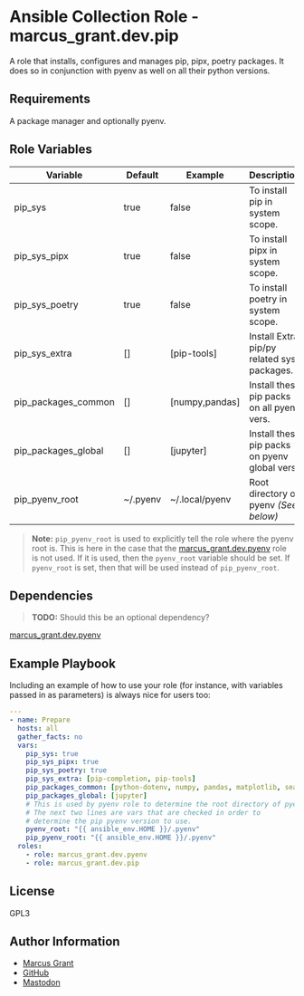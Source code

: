 # Ansible Collection Role - marcus_grant.dev.pip

A role that installs, configures and manages pip, pipx, poetry packages.
It does so in conjunction with pyenv as well on all their python versions.

## Requirements

A package manager and optionally pyenv.

## Role Variables

| Variable            | Default  | Example        | Description                                   |
| ------------------- | -------- | -------------- | --------------------------------------------- |
| pip_sys             | true     | false          | To install pip in system scope.               |
| pip_sys_pipx        | true     | false          | To install pipx in system scope.              |
| pip_sys_poetry      | true     | false          | To install poetry in system scope.            |
| pip_sys_extra       | []       | [pip-tools]    | Install Extra pip/py related sys packages.    |
| pip_packages_common | []       | [numpy,pandas] | Install these pip packs on all pyenv vers.    |
| pip_packages_global | []       | [jupyter]      | Install these pip packs on pyenv global vers. |
| pip_pyenv_root      | ~/.pyenv | ~/.local/pyenv | Root directory of pyenv *(See below)*         |

>**Note:** `pip_pyenv_root` is used to explicitly tell the role where the pyenv root is.
>This is here in the case that the [marcus_grant.dev.pyenv](../pyenv/) role is not used.
>If it is used, then the `pyenv_root` variable should be set.
>If `pyenv_root` is set, then that will be used instead of `pip_pyenv_root`.

## Dependencies

>**TODO:** Should this be an optional dependency?

[marcus_grant.dev.pyenv](../pyenv/)

## Example Playbook

Including an example of how to use your role (for instance, with variables passed in as parameters) is always nice for users too:

```yaml
---
- name: Prepare
  hosts: all
  gather_facts: no
  vars:
    pip_sys: true
    pip_sys_pipx: true
    pip_sys_poetry: true
    pip_sys_extra: [pip-completion, pip-tools]
    pip_packages_common: [python-dotenv, numpy, pandas, matplotlib, seaborn]
    pip_packages_global: [jupyter]
    # This is used by pyenv role to determine the root directory of pyenv.
    # The next two lines are vars that are checked in order to
    # determine the pip pyenv version to use.
    pyenv_root: "{{ ansible_env.HOME }}/.pyenv"
    pip_pyenv_root: "{{ ansible_env.HOME }}/.pyenv"
  roles:
    - role: marcus_grant.dev.pyenv
    - role: marcus_grant.dev.pip
```

## License

GPL3

## Author Information

- [Marcus Grant](https://marcusgrant.me/)
- [GitHub](https://github.com/marcus-grant/)
- [Mastodon](https://fosstodon.org/https://fosstodon.org/@marcus_grant/)
